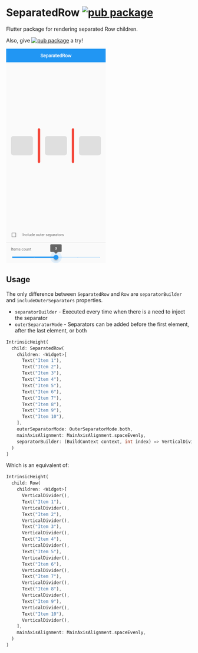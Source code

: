 # SeparatedRow [![pub package](https://img.shields.io/pub/v/separated_row.svg?label=separated_row&color=blue)](https://pub.dartlang.org/packages/separated_row)

Flutter package for rendering separated Row children.

Also, give [![pub package](https://img.shields.io/pub/v/separated_column.svg?label=separated_column&color=blue)](https://pub.dartlang.org/packages/separated_column) a try!

![example.gif](https://raw.githubusercontent.com/anisalibegic/separated_row/master/screenshots/example.gif)

## Usage

The only difference between `SeparatedRow` and `Row` are `separatorBuilder` and `includeOuterSeparators` properties.

- `separatorBuilder` - Executed every time when there is a need to inject the separator
- `outerSeparatorMode` - Separators can be added before the first element, after the last element, or both

```dart
IntrinsicHeight(
  child: SeparatedRow(
    children: <Widget>[
      Text("Item 1"),
      Text("Item 2"),
      Text("Item 3"),
      Text("Item 4"),
      Text("Item 5"),
      Text("Item 6"),
      Text("Item 7"),
      Text("Item 8"),
      Text("Item 9"),
      Text("Item 10"),
    ],
    outerSeparatorMode: OuterSeparatorMode.both,
    mainAxisAlignment: MainAxisAlignment.spaceEvenly,
    separatorBuilder: (BuildContext context, int index) => VerticalDivider(),
  )
)
```
Which is an equivalent of:

```dart
IntrinsicHeight(
  child: Row(
    children: <Widget>[
      VerticalDivider(),
      Text("Item 1"),
      VerticalDivider(),
      Text("Item 2"),
      VerticalDivider(),
      Text("Item 3"),
      VerticalDivider(),
      Text("Item 4"),
      VerticalDivider(),
      Text("Item 5"),
      VerticalDivider(),
      Text("Item 6"),
      VerticalDivider(),
      Text("Item 7"),
      VerticalDivider(),
      Text("Item 8"),
      VerticalDivider(),
      Text("Item 9"),
      VerticalDivider(),
      Text("Item 10"),
      VerticalDivider(),
    ],
    mainAxisAlignment: MainAxisAlignment.spaceEvenly,
  )
)
```
